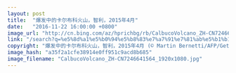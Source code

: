```yaml
---
layout: post
title:  "爆发中的卡尔布科火山，智利，2015年4月"
date:   "2016-11-22 16:00:00 +0800"
image_url: "http://cn.bing.com/az/hprichbg/rb/CalbucoVolcano_ZH-CN7246641564_1920x1080.jpg"
link: "/search?q=%e5%8d%a1%e5%b0%94%e5%b8%83%e7%a7%91%e7%81%ab%e5%b1%b1&form=hpcapt&mkt=zh-cn"
copyright: "爆发中的卡尔布科火山，智利，2015年4月 (© Martin Bernetti/AFP/Getty Images)"
image_hash: "a35f2a1cfe38914e0ff951c9acd8b685"
image_filename: "CalbucoVolcano_ZH-CN7246641564_1920x1080.jpg"
---
```

